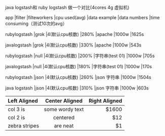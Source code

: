 java logstash和 ruby logstash 做一个对比(4cores 4g 虚拟机)



app	|filter	|filteworkers	|cpu used(avg)	|data example	|data numbers	|time consuming（测试10次的avg）

rubylogstash	|grok	|4(默认cpu核数)	|280%	|apache	|1000w	|1625s

javalogstash	|grok	|4(默认cpu核数)	|330%	|apache	|1000w	|543s

						
						
rubylogstash	|null	|4(默认cpu核数)	|200%	|字符串(test 01)	|1000w	|705s

javalogstash	|null	|4(默认cpu核数)	|180%	|字符串(test 01)	|1000w	|170s


						
rubylogstash	|json	|4(默认cpu核数)	|260%	|json 字符串	|1000w	|1504s

java logstash	|json	|4(默认cpu核数)	|310%	|json 字符串	|1000w  |603s


| Left Aligned  | Center Aligned  | Right Aligned |
|:------------- |:---------------:| -------------:|
| col 3 is      | some wordy text |         $1600 |
| col 2 is      | centered        |           $12 |
| zebra stripes | are neat        |            $1 |
